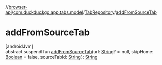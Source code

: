 //[browser-api](../../../index.md)/[com.duckduckgo.app.tabs.model](../index.md)/[TabRepository](index.md)/[addFromSourceTab](add-from-source-tab.md)

# addFromSourceTab

[androidJvm]\
abstract suspend fun [addFromSourceTab](add-from-source-tab.md)(url: [String](https://kotlinlang.org/api/latest/jvm/stdlib/kotlin/-string/index.html)? = null, skipHome: [Boolean](https://kotlinlang.org/api/latest/jvm/stdlib/kotlin/-boolean/index.html) = false, sourceTabId: [String](https://kotlinlang.org/api/latest/jvm/stdlib/kotlin/-string/index.html)): [String](https://kotlinlang.org/api/latest/jvm/stdlib/kotlin/-string/index.html)

